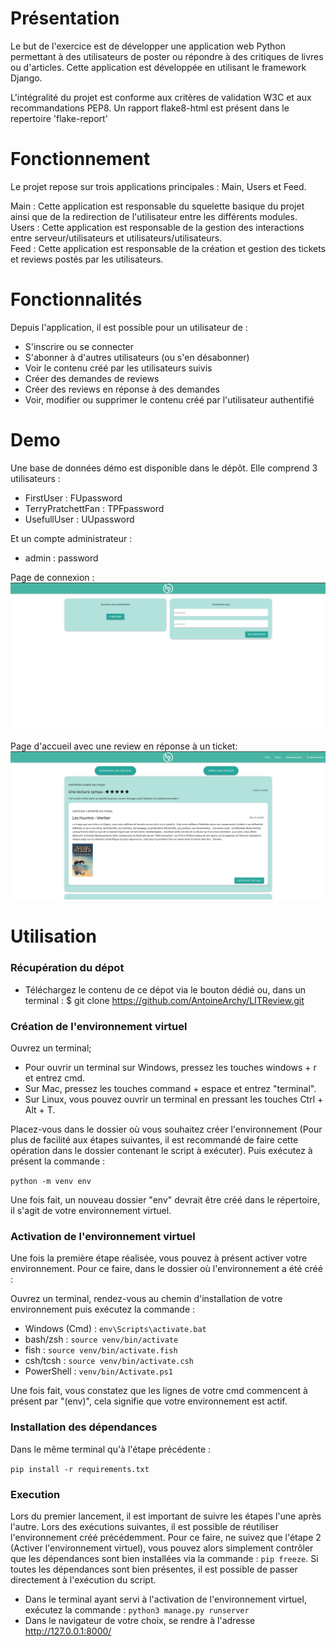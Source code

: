 # Présentation
Le but de l'exercice est de développer une application web Python permettant à des utilisateurs de poster ou répondre à des critiques de livres ou d'articles.
Cette application est développée en utilisant le framework Django.

L'intégralité du projet est conforme aux critères de validation W3C et aux recommandations PEP8. 
Un rapport flake8-html est présent dans le repertoire 'flake-report'

# Fonctionnement 
Le projet repose sur trois applications principales : Main, Users et Feed.

Main : Cette application est responsable du squelette basique du projet ainsi que de la redirection de l'utilisateur entre les différents modules.  
Users : Cette application est responsable de la gestion des interactions entre serveur/utilisateurs et utilisateurs/utilisateurs.  
Feed : Cette application est responsable de la création et gestion des tickets et reviews postés par les utilisateurs.  

# Fonctionnalités
Depuis l'application, il est possible pour un utilisateur de : 
- S'inscrire ou se connecter
- S'abonner à d'autres utilisateurs (ou s'en désabonner)
- Voir le contenu créé par les utilisateurs suivis
- Créer des demandes de reviews
- Créer des reviews en réponse à des demandes 
- Voir, modifier ou supprimer le contenu créé par l'utilisateur authentifié 

# Demo
Une base de données démo est disponible dans le dépôt. 
Elle comprend 3 utilisateurs : 
- FirstUser : FUpassword
- TerryPratchettFan : TPFpassword
- UsefullUser : UUpassword

Et un compte administrateur :
- admin : password

Page de connexion :
![img_1.png](git_media/img_1.png)

Page d'accueil avec une review en réponse à un ticket:
![img.png](git_media/img.png)
# Utilisation

### Récupération du dépot 
- Téléchargez le contenu de ce dépot via le bouton dédié ou, dans un terminal : $ git clone https://github.com/AntoineArchy/LITReview.git

### Création de l'environnement virtuel
Ouvrez un terminal; 

- Pour ouvrir un terminal sur Windows, pressez les touches windows + r et entrez cmd.
- Sur Mac, pressez les touches command + espace et entrez "terminal".
- Sur Linux, vous pouvez ouvrir un terminal en pressant les touches Ctrl + Alt + T.

Placez-vous dans le dossier où vous souhaitez créer l'environnement (Pour plus de facilité aux étapes suivantes, il est recommandé de faire cette opération dans le dossier contenant le script à exécuter). Puis exécutez à présent la commande : 

`python -m venv env
`

Une fois fait, un nouveau dossier "env" devrait être créé dans le répertoire, il s'agit de votre environnement virtuel.

### Activation de l'environnement virtuel
Une fois la première étape réalisée, vous pouvez à présent activer votre environnement.
Pour ce faire, dans le dossier où l'environnement a été créé :


Ouvrez un terminal, rendez-vous au chemin d'installation de votre environnement puis exécutez la commande : 

- Windows (Cmd) : `env\Scripts\activate.bat`
- bash/zsh : `source venv/bin/activate`
- fish : `source venv/bin/activate.fish`
- csh/tcsh : `source venv/bin/activate.csh`
- PowerShell : `venv/bin/Activate.ps1`

Une fois fait, vous constatez que les lignes de votre cmd commencent à présent par "(env)", cela signifie que votre environnement est actif.

### Installation des dépendances
Dans le même terminal qu'à l'étape précédente :

`pip install -r requirements.txt`

### Execution 
Lors du premier lancement, il est important de suivre les étapes l'une après l'autre. Lors des exécutions suivantes, il est possible de réutiliser l'environnement créé précédemment. Pour ce faire, ne suivez que l'étape 2 (Activer l'environnement virtuel), vous pouvez alors simplement contrôler que les dépendances sont bien installées via la commande : `pip freeze`. Si toutes les dépendances sont bien présentes, il est possible de passer directement à l'exécution du script.

- Dans le terminal ayant servi à l'activation de l'environnement virtuel, exécutez la commande :
`python3 manage.py runserver`
- Dans le navigateur de votre choix, se rendre à l'adresse http://127.0.0.1:8000/
